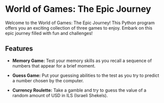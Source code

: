 # World of Games: The Epic Journey

Welcome to the World of Games: The Epic Journey! This Python program offers you an exciting collection of three games to enjoy. Embark on this epic journey filled with fun and challenges!

## Features

- **Memory Game:** Test your memory skills as you recall a sequence of numbers that appear for a brief moment.
  
- **Guess Game:** Put your guessing abilities to the test as you try to predict a number chosen by the computer.
  
- **Currency Roulette:** Take a gamble and try to guess the value of a random amount of USD in ILS (Israeli Shekels).
